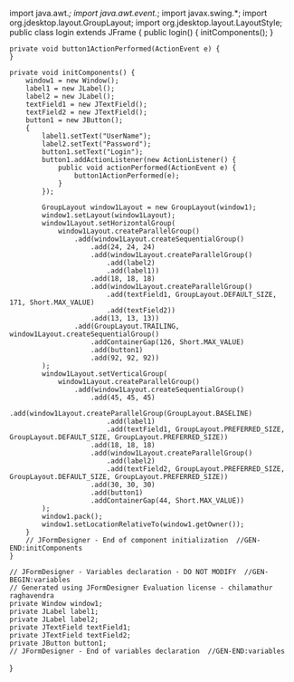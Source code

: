 import java.awt.*;
import java.awt.event.*;
import javax.swing.*;
import org.jdesktop.layout.GroupLayout;
import org.jdesktop.layout.LayoutStyle;
public class login extends JFrame {
	public login() {
		initComponents();
	}

	private void button1ActionPerformed(ActionEvent e) {
	}

	private void initComponents() {
		window1 = new Window();
		label1 = new JLabel();
		label2 = new JLabel();
		textField1 = new JTextField();
		textField2 = new JTextField();
		button1 = new JButton();
		{
			label1.setText("UserName");
			label2.setText("Password");
			button1.setText("Login");
			button1.addActionListener(new ActionListener() {
				public void actionPerformed(ActionEvent e) {
					button1ActionPerformed(e);
				}
			});

			GroupLayout window1Layout = new GroupLayout(window1);
			window1.setLayout(window1Layout);
			window1Layout.setHorizontalGroup(
				window1Layout.createParallelGroup()
					.add(window1Layout.createSequentialGroup()
						.add(24, 24, 24)
						.add(window1Layout.createParallelGroup()
							.add(label2)
							.add(label1))
						.add(18, 18, 18)
						.add(window1Layout.createParallelGroup()
							.add(textField1, GroupLayout.DEFAULT_SIZE, 171, Short.MAX_VALUE)
							.add(textField2))
						.add(13, 13, 13))
					.add(GroupLayout.TRAILING, window1Layout.createSequentialGroup()
						.addContainerGap(126, Short.MAX_VALUE)
						.add(button1)
						.add(92, 92, 92))
			);
			window1Layout.setVerticalGroup(
				window1Layout.createParallelGroup()
					.add(window1Layout.createSequentialGroup()
						.add(45, 45, 45)
						.add(window1Layout.createParallelGroup(GroupLayout.BASELINE)
							.add(label1)
							.add(textField1, GroupLayout.PREFERRED_SIZE, GroupLayout.DEFAULT_SIZE, GroupLayout.PREFERRED_SIZE))
						.add(18, 18, 18)
						.add(window1Layout.createParallelGroup()
							.add(label2)
							.add(textField2, GroupLayout.PREFERRED_SIZE, GroupLayout.DEFAULT_SIZE, GroupLayout.PREFERRED_SIZE))
						.add(30, 30, 30)
						.add(button1)
						.addContainerGap(44, Short.MAX_VALUE))
			);
			window1.pack();
			window1.setLocationRelativeTo(window1.getOwner());
		}
		// JFormDesigner - End of component initialization  //GEN-END:initComponents
	}

	// JFormDesigner - Variables declaration - DO NOT MODIFY  //GEN-BEGIN:variables
	// Generated using JFormDesigner Evaluation license - chilamathur raghavendra
	private Window window1;
	private JLabel label1;
	private JLabel label2;
	private JTextField textField1;
	private JTextField textField2;
	private JButton button1;
	// JFormDesigner - End of variables declaration  //GEN-END:variables
}
